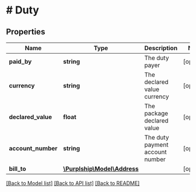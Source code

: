 # # Duty

## Properties

Name | Type | Description | Notes
------------ | ------------- | ------------- | -------------
**paid_by** | **string** | The duty payer | [optional]
**currency** | **string** | The declared value currency | [optional]
**declared_value** | **float** | The package declared value | [optional]
**account_number** | **string** | The duty payment account number | [optional]
**bill_to** | [**\Purplship\Model\Address**](Address.md) |  | [optional]

[[Back to Model list]](../../README.md#models) [[Back to API list]](../../README.md#endpoints) [[Back to README]](../../README.md)
